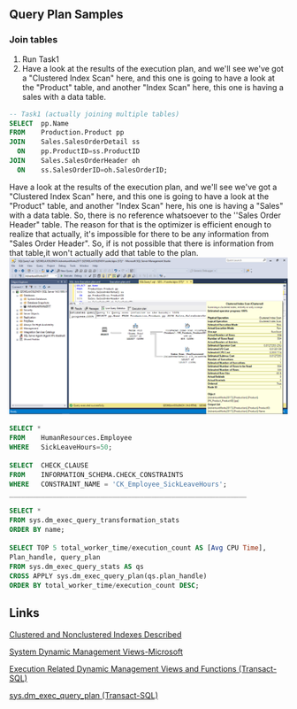 ## Query Plan Samples
### Join tables
  1. Run Task1
  2. Have a look at the results of the execution plan, and we'll see we've got a "Clustered Index Scan" here, and this one is going to have a look at the "Product" table, and another "Index Scan" here, this one is having a sales with a data table.
  
```sql
-- Task1 (actually joining multiple tables)
SELECT  pp.Name
FROM    Production.Product pp
JOIN    Sales.SalesOrderDetail ss
  ON    pp.ProductID=ss.ProductID
JOIN    Sales.SalesOrderHeader oh
  ON    ss.SalesOrderID=oh.SalesOrderID;
```
  Have a look at the results of the execution plan, and we'll see we've got a "Clustered Index Scan" here, and this one is going to have a look at the "Product" table, and another "Index Scan" here, his one is having a "Sales" with a data table.
  So, there is no reference whatsoever to the ''Sales Order Header" table. The reason for that is the optimizer is efficient enough to realize that actually, it's impossible for there to be any information from "Sales Order Header". So, if is not possible that there is information from that table,it won't actually add that table to the plan.
![SQL-Join-Query Plan](../Pictures/SQL-Join-Query_Plan.png)

```sql
SELECT * 
FROM    HumanResources.Employee 
WHERE   SickLeaveHours=50;

SELECT  CHECK_CLAUSE
FROM    INFORMATION_SCHEMA.CHECK_CONSTRAINTS
WHERE   CONSTRAINT_NAME = 'CK_Employee_SickLeaveHours';
____________________________________________________________
```

```sql
SELECT *
FROM sys.dm_exec_query_transformation_stats
ORDER BY name;

SELECT TOP 5 total_worker_time/execution_count AS [Avg CPU Time],  
Plan_handle, query_plan   
FROM sys.dm_exec_query_stats AS qs  
CROSS APPLY sys.dm_exec_query_plan(qs.plan_handle)  
ORDER BY total_worker_time/execution_count DESC;  
```

## Links
[Clustered and Nonclustered Indexes Described](https://docs.microsoft.com/en-us/sql/relational-databases/indexes/clustered-and-nonclustered-indexes-described?view=sql-server-2017)

[System Dynamic Management Views-Microsoft](https://docs.microsoft.com/en-us/sql/relational-databases/system-dynamic-management-views/system-dynamic-management-views?view=sql-server-2017)

[Execution Related Dynamic Management Views and Functions (Transact-SQL)](https://docs.microsoft.com/en-us/sql/relational-databases/system-dynamic-management-views/execution-related-dynamic-management-views-and-functions-transact-sql?view=sql-server-2017)

[sys.dm_exec_query_plan (Transact-SQL)](https://docs.microsoft.com/en-us/sql/relational-databases/system-dynamic-management-views/sys-dm-exec-query-plan-transact-sql?view=sql-server-2017#examples)
